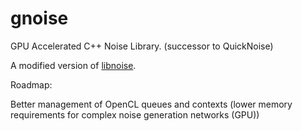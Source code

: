 # gnoise
GPU Accelerated C++ Noise Library. (successor to QuickNoise)

A modified version of [libnoise](http://libnoise.sourceforge.net/).

Roadmap:

Better management of OpenCL queues and contexts (lower memory requirements for complex noise generation networks (GPU))

